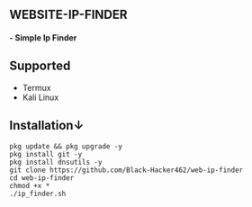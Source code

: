 <h2>WEBSITE-IP-FINDER</h2>
  
<h4> - Simple Ip Finder </h4>
  
<h2>Supported</h2>

- Termux 
- Kali Linux

 <h2>Installation↓</h2>

```
pkg update && pkg upgrade -y
pkg install git -y
pkg install dnsutils -y
git clone https://github.com/Black-Hacker462/web-ip-finder
cd web-ip-finder
chmod +x *
./ip_finder.sh


```
